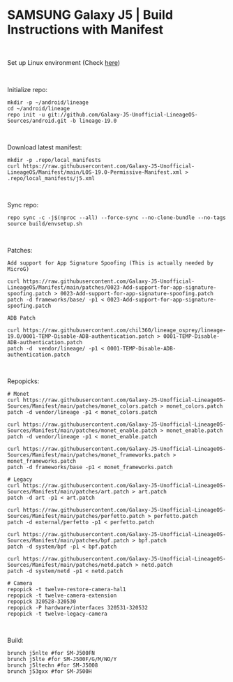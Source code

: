 # SAMSUNG Galaxy J5 | Build Instructions with Manifest
<br/>

Set up Linux environment (Check <a href="https://github.com/Galaxy-J5-Unofficial-LineageOS/Manifest/blob/main/LOS-Build-Environment.md">here</a>)

<br/>

Initialize repo:
```
mkdir -p ~/android/lineage
cd ~/android/lineage
repo init -u git://github.com/Galaxy-J5-Unofficial-LineageOS-Sources/android.git -b lineage-19.0
```
<br/>


Download latest manifest:
```
mkdir -p .repo/local_manifests
curl https://raw.githubusercontent.com/Galaxy-J5-Unofficial-LineageOS/Manifest/main/LOS-19.0-Permissive-Manifest.xml > .repo/local_manifests/j5.xml
```
<br/>

Sync repo:
```
repo sync -c -j$(nproc --all) --force-sync --no-clone-bundle --no-tags
source build/envsetup.sh
```
<br/>

Patches:

```Add support for App Signature Spoofing (This is actually needed by MicroG)```
```
curl https://raw.githubusercontent.com/Galaxy-J5-Unofficial-LineageOS/Manifest/main/patches/0023-Add-support-for-app-signature-spoofing.patch > 0023-Add-support-for-app-signature-spoofing.patch
patch -d frameworks/base/ -p1 < 0023-Add-support-for-app-signature-spoofing.patch
```

```ADB Patch ```
```
curl https://raw.githubusercontent.com/chil360/lineage_osprey/lineage-19.0/0001-TEMP-Disable-ADB-authentication.patch > 0001-TEMP-Disable-ADB-authentication.patch
patch -d  vendor/lineage/ -p1 < 0001-TEMP-Disable-ADB-authentication.patch
```
<br/>

Repopicks:
```
# Monet
curl https://raw.githubusercontent.com/Galaxy-J5-Unofficial-LineageOS-Sources/Manifest/main/patches/monet_colors.patch > monet_colors.patch
patch -d vendor/lineage -p1 < monet_colors.patch

curl https://raw.githubusercontent.com/Galaxy-J5-Unofficial-LineageOS-Sources/Manifest/main/patches/monet_enable.patch > monet_enable.patch
patch -d vendor/lineage -p1 < monet_enable.patch

curl https://raw.githubusercontent.com/Galaxy-J5-Unofficial-LineageOS-Sources/Manifest/main/patches/monet_frameworks.patch > monet_frameworks.patch
patch -d frameworks/base -p1 < monet_frameworks.patch

# Legacy
curl https://raw.githubusercontent.com/Galaxy-J5-Unofficial-LineageOS-Sources/Manifest/main/patches/art.patch > art.patch
patch -d art -p1 < art.patch

curl https://raw.githubusercontent.com/Galaxy-J5-Unofficial-LineageOS-Sources/Manifest/main/patches/perfetto.patch > perfetto.patch
patch -d external/perfetto -p1 < perfetto.patch

curl https://raw.githubusercontent.com/Galaxy-J5-Unofficial-LineageOS-Sources/Manifest/main/patches/bpf.patch > bpf.patch
patch -d system/bpf -p1 < bpf.patch

curl https://raw.githubusercontent.com/Galaxy-J5-Unofficial-LineageOS-Sources/Manifest/main/patches/netd.patch > netd.patch
patch -d system/netd -p1 < netd.patch

# Camera
repopick -t twelve-restore-camera-hal1
repopick -t twelve-camera-extension
repopick 320528-320530
repopick -P hardware/interfaces 320531-320532
repopick -t twelve-legacy-camera

```
<br/>

Build:
```
brunch j5nlte #for SM-J500FN
brunch j5lte #for SM-J500F/G/M/NO/Y
brunch j5ltechn #for SM-J5008
brunch j53gxx #for SM-J500H
```

<br/>
